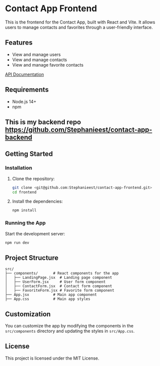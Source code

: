 # Contact App Frontend

This is the frontend for the Contact App, built with React and Vite. It allows users to manage contacts and favorites through a user-friendly interface.

## Features

- View and manage users
- View and manage contacts
- View and manage favorite contacts

[API Documentation](http://127.0.0.1:8000/)


## Requirements

- Node.js 14+
- npm

## This is my backend repo <https://github.com/Stephanieest/contact-app-backend>

## Getting Started

### Installation

1. Clone the repository:

   ```sh
   git clone <git@github.com:Stephanieest/contact-app-frontend.git>
   cd frontend
   ```

2. Install the dependencies:

   ```sh
   npm install
   ```

### Running the App

Start the development server:

```sh
npm run dev
```

## Project Structure

```
src/
├── components/       # React components for the app
│   ├── LandingPage.jsx  # Landing page component
│   ├── UserForm.jsx     # User form component
│   ├── ContactForm.jsx  # Contact form component
│   ├── FavoriteForm.jsx # Favorite form component
├── App.jsx           # Main app component
├── App.css           # Main app styles
```

## Customization

You can customize the app by modifying the components in the `src/components` directory and updating the styles in `src/App.css`.

## License

This project is licensed under the MIT License.
